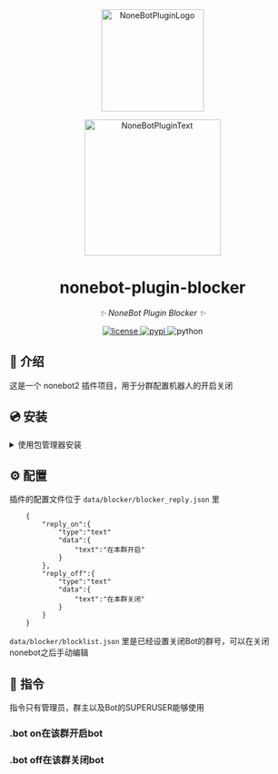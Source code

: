 <div align="center">
  <a href="https://v2.nonebot.dev/store"><img src="https://github.com/A-kirami/nonebot-plugin-template/blob/resources/nbp_logo.png" width="180" height="180" alt="NoneBotPluginLogo"></a>
  <br>
  <p><img src="https://github.com/A-kirami/nonebot-plugin-template/blob/resources/NoneBotPlugin.svg" width="240" alt="NoneBotPluginText"></p>
</div>

<div align="center">

# nonebot-plugin-blocker

_✨ NoneBot Plugin Blocker ✨_


<a href="./LICENSE">
    <img src="https://img.shields.io/github/license/owner/nonebot-plugin-blocker.svg" alt="license">
</a>
<a href="https://pypi.python.org/pypi/nonebot-plugin-blocker">
    <img src="https://img.shields.io/pypi/v/nonebot-plugin-blocker.svg" alt="pypi">
</a>
<img src="https://img.shields.io/badge/python-3.8+-blue.svg" alt="python">

</div>

## 📖 介绍

这是一个 nonebot2 插件项目，用于分群配置机器人的开启关闭

## 💿 安装
<details>
<summary>使用包管理器安装</summary>
在 nonebot2 项目的插件目录下, 打开命令行, 根据你使用的包管理器, 输入相应的安装命令

<details>
<summary>pip</summary>

    pip install nonebot-plugin-blocker
</details>

打开 nonebot2 项目根目录下的 `pyproject.toml` 文件, 在 `[tool.nonebot]` 部分追加写入

    plugins = ["nonebot-plugin-blocker"]

</details>

## ⚙️ 配置

插件的配置文件位于 `data/blocker/blocker_reply.json` 里
```jsonc
    {
        "reply_on":{
            "type":"text"
            "data":{
                "text":"在本群开启"
            }
        },
        "reply_off":{
            "type":"text"
            "data":{
                "text":"在本群关闭"
            }
        }
    }
```
`data/blocker/blocklist.json` 里是已经设置关闭Bot的群号，可以在关闭nonebot之后手动编辑

## 💬 指令

指令只有管理员，群主以及Bot的SUPERUSER能够使用

### .bot on在该群开启bot

### .bot off在该群关闭bot